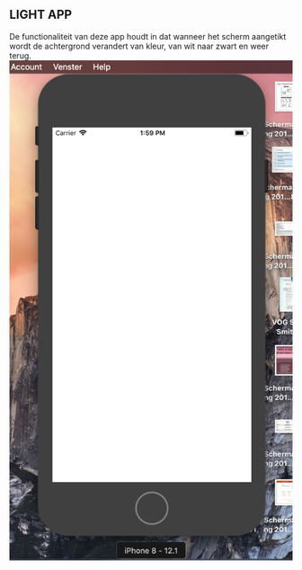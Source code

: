 ## LIGHT APP
De functionaliteit van deze app houdt in dat wanneer het scherm aangetikt wordt de achtergrond verandert van kleur, van wit naar zwart en weer terug. 
![screenshotwk1](/Doc/screenshotwk1.png)
